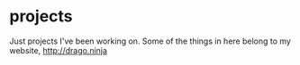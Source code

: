 # projects

Just projects I've been working on.
Some of the things in here belong to my website,
http://drago.ninja
